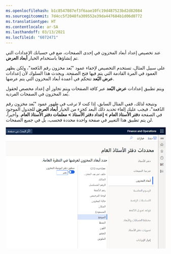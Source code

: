 ```yaml
---
ms.openlocfilehash: b1c8547087ef3f6aae10fc19d487523bd2d82084
ms.sourcegitcommit: 7d4cc5f2048fa309552e39da447684b1d06d0772
ms.translationtype: HT
ms.contentlocale: ar-SA
ms.lasthandoff: 03/13/2021
ms.locfileid: "6072471"
---
```

عند تخصيص إعداد أبعاد المخزون في إحدى الصفحات، ضع في حسبانك الإعدادات التي تم إنشاؤها باستخدام الخيار **أبعاد العرض**. 

على سبيل المثال، تستخدم التخصيص لإخفاء عمود "بُعد مخزون رقم الدُفعة"، ولكن يظهر العمود في المرة القادمة التي يتم فيها فتح الصفحة. ويحدث هذا السلوك لأن إعدادات **عرض البُعد** تتحكم في أعمدة أبعاد المخزون التي يتم عرضها.

ويتم تطبيق إعدادات **عرض البُعد** عبر كافة الصفحات ويتم تجاوز أي إعداد مخصص لحقول بُعد المخزون في الصفحات الفردية.

ونتيجة لذلك، ففي المثال السابق، إذا كنت لا ترغب في ظهور عمود "بُعد مخزون رقم الدُفعة"، فيجب عليك إلغاء تحديد ذلك البعد كجزء من الخيار **أبعاد العرض** للجدول الموجود في الصفحة **دفتر الأستاذ العام > إعداد دفتر الأستاذ > معلمات دفتر الأستاذ العام**. وأخيراً، لن يتم تطبيق هذا التغيير في صفحة واحدة محددة فحسب، بل في جميع الصفحات.

 ![لقطة شاشة لإعداد أبعاد المخزون لعرض "الموقع".](../media/dim-display.png)